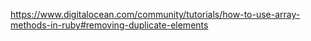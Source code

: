 https://www.digitalocean.com/community/tutorials/how-to-use-array-methods-in-ruby#removing-duplicate-elements
